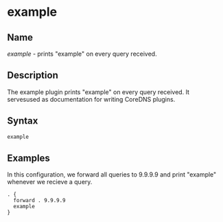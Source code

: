 # example

## Name

*example* - prints "example" on every query received.

## Description

The example plugin prints "example" on every query received. It servesused as documentation for
writing CoreDNS plugins.

## Syntax

~~~ txt
example
~~~

## Examples

In this configuration, we forward all queries to 9.9.9.9 and print "example" whenever we recieve
a query.

``` corefile
. {
  forward . 9.9.9.9
  example
}
```
